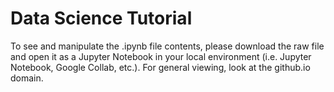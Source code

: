 # Data Science Tutorial

To see and manipulate the .ipynb file contents, please download the raw file and open it as a Jupyter Notebook in your local environment (i.e. Jupyter Notebook, Google Collab, etc.). For general viewing, look at the github.io domain.
